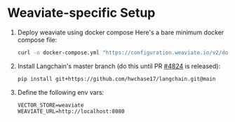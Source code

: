 # Weaviate-specific Setup

1. Deploy weaviate using docker compose
   Here's a bare minimum docker compose file:
   ```bash
   curl -o docker-compose.yml "https://configuration.weaviate.io/v2/docker-compose/docker-compose.yml?modules=standalone&runtime=docker-compose&weaviate_version=v1.19.3"
   ```

2. Install Langchain's master branch (do this until PR [#4824](https://github.com/hwchase17/langchain/pull/4824) is released):
   ```bash
   pip install git+https://github.com/hwchase17/langchain.git@main
   ```

3. Define the following env vars:
   ```
   VECTOR_STORE=weaviate
   WEAVIATE_URL=http://localhost:8080
   ```